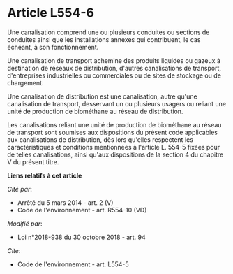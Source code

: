 # Article L554-6

Une canalisation comprend une ou plusieurs conduites ou sections de conduites ainsi que les installations annexes qui
contribuent, le cas échéant, à son fonctionnement. 

Une canalisation de transport achemine des produits liquides ou gazeux à destination de réseaux de distribution, d'autres
canalisations de transport, d'entreprises industrielles ou commerciales ou de sites de stockage ou de chargement. 

Une canalisation de distribution est une canalisation, autre qu'une canalisation de transport, desservant un ou plusieurs
usagers ou reliant une unité de production de biométhane au réseau de distribution. 

Les canalisations reliant une unité de production de biométhane au réseau de transport sont soumises aux dispositions du
présent code applicables aux canalisations de distribution, dès lors qu'elles respectent les caractéristiques et conditions
mentionnées à l'article L. 554-5 fixées pour de telles canalisations, ainsi qu'aux dispositions de la section 4 du chapitre V
du présent titre.

**Liens relatifs à cet article**

_Cité par_:

  - Arrêté du 5 mars 2014 - art. 2 (V)
  - Code de l'environnement - art. R554-10 (VD)

_Modifié par_:

  - Loi n°2018-938 du 30 octobre 2018 - art. 94

_Cite_:

  - Code de l'environnement - art. L554-5
